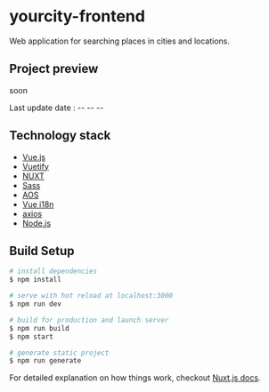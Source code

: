 # yourcity-frontend

Web application for searching places in cities and locations.

>  

## Project preview

soon

Last update date :  -- -- --

## Technology stack

- [Vue.js](https://vuejs.org/)
- [Vuetify](https://vuetifyjs.com/)
- [NUXT](https://nuxtjs.org/)
- [Sass](https://sass-lang.com/)
- [AOS](https://michalsnik.github.io/aos/)
- [Vue i18n](https://kazupon.github.io/vue-i18n/)
- [axios](https://github.com/axios/axios)
- [Node.js](https://nodejs.org/en/)

## Build Setup

``` bash
# install dependencies
$ npm install

# serve with hot reload at localhost:3000
$ npm run dev

# build for production and launch server
$ npm run build
$ npm start

# generate static project
$ npm run generate
```

For detailed explanation on how things work, checkout [Nuxt.js docs](https://nuxtjs.org).
